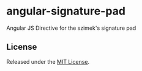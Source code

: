 # angular-signature-pad
Angular JS Directive for the szimek's signature pad

## License
Released under the [MIT License](http://www.opensource.org/licenses/MIT).